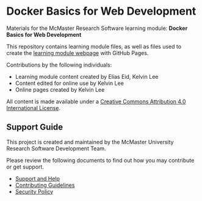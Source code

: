# Docker Basics for Web Development

Materials for the McMaster Research Software learning module: **Docker Basics for Web Development**  

This repository contains learning module files, as well as files used to create the [learning module webpage](https://mcmasterrs.github.io/lm_docker4web) with GitHub Pages.  

Contributions by the following individuals: 
- Learning module content created by Elias Eid, Kelvin Lee 
- Content edited for online use by Kelvin Lee  
- Online pages created by Kelvin Lee  

All content is made available under a [Creative Commons Attribution 4.0 International License](https://creativecommons.org/licenses/by/4.0/).  

## Support Guide

This project is created and maintained by the McMaster University Research Software Development Team.  

Please review the following documents to find out how you may contribute or get support.  
- [Support and Help](https://github.com/McMasterRS/.github/blob/main/SUPPORT.md)
- [Contributing Guidelines](https://github.com/McMasterRS/.github/blob/main/CONTRIBUTING.md)
- [Security Policy](https://github.com/McMasterRS/.github/blob/main/SECURITY.md)
